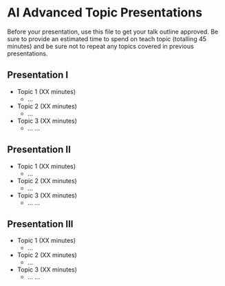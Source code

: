 # AI Advanced Topic Presentations

Before your presentation, use this file to get your talk outline approved. Be
sure to provide an estimated time to spend on teach topic (totalling 45 minutes)
and be sure not to repeat any topics covered in previous presentations.

## Presentation I

- Topic 1 (XX minutes)
  - ...
- Topic 2 (XX minutes)
  - ...
- Topic 3 (XX minutes)
  - ...
...


## Presentation II

- Topic 1 (XX minutes)
  - ...
- Topic 2 (XX minutes)
  - ...
- Topic 3 (XX minutes)
  - ...
...


## Presentation III

- Topic 1 (XX minutes)
  - ...
- Topic 2 (XX minutes)
  - ...
- Topic 3 (XX minutes)
  - ...
...
